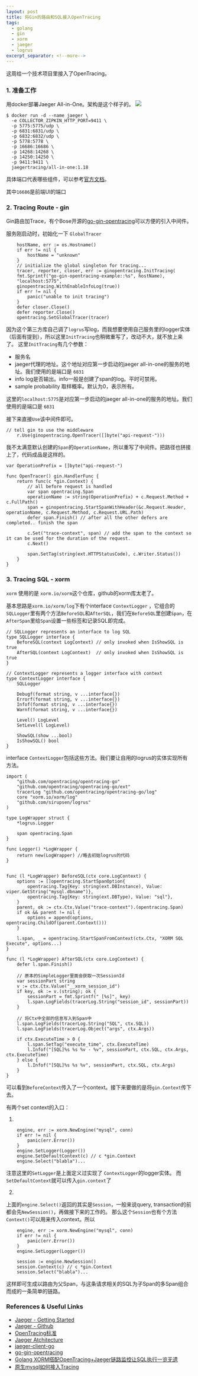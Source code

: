 ```yaml
---
layout: post
title: 将Gin的路由和SQL接入OpenTracing
tags:
  - golang
  - gin
  - xorm
  - jaeger
  - logrus
excerpt_separator: <!--more-->
---
```


这周给一个技术项目里接入了OpenTracing。

### 1. 准备工作
用docker部署Jaeger All-in-One。架构是这个样子的。
<img src=https://www.jaegertracing.io/img/architecture-v1.png />

```
$ docker run -d --name jaeger \
  -e COLLECTOR_ZIPKIN_HTTP_PORT=9411 \
  -p 5775:5775/udp \
  -p 6831:6831/udp \
  -p 6832:6832/udp \
  -p 5778:5778 \
  -p 16686:16686 \
  -p 14268:14268 \
  -p 14250:14250 \
  -p 9411:9411 \
  jaegertracing/all-in-one:1.18
```
具体端口代表哪些组件，可以参考[官方文档](https://www.jaegertracing.io/docs/1.18/getting-started/)。

其中`16686`是前端UI的端口

<!--more-->

### 2. Tracing Route - gin

Gin路由加Trace，有个Bose开源的[go-gin-opentracing](https://github.com/Bose/go-gin-opentracing)可以方便的引入中间件。

服务刚启动时，初始化一下 `GlobalTracer`

```golang
    hostName, err := os.Hostname()
	if err != nil {
		hostName = "unknown"
	}
	// initialize the global singleton for tracing...
	tracer, reporter, closer, err := ginopentracing.InitTracing(
	fmt.Sprintf("go-gin-opentracing-example::%s", hostName),
	"localhost:5775", 
	ginopentracing.WithEnableInfoLog(true))
	if err != nil {
		panic("unable to init tracing")
	}
	defer closer.Close()
	defer reporter.Close()
	opentracing.SetGlobalTracer(tracer)
```	

因为这个第三方库自己调了`logrus`写log，而我想要使用自己服务里的logger实体（后面有提到），所以这里`InitTracing`也稍微重写了，改动不大，就不放上来了。
这里`InitTracing`有几个参数：
- 服务名
- jaeger代理的地址。这个地址对应第一步启动的jaeger all-in-one的服务的地址。我们使用的是端口是 `6831`
- info log是否输出。info一般是创建了span的log。平时可禁用。
- sample probability 取样概率。默认为0，表示所有。
 
这里的`localhost:5775`是对应第一步启动的jaeger all-in-one的服务的地址。我们使用的是端口是 `6831`

接下来直接`Use`该中间件即可。

```golang
// tell gin to use the middleware
	r.Use(ginopentracing.OpenTracer([]byte("api-request-")))
```

我不太满意默认创建的`Span`的`OperationName`，所以重写了中间件。把路径也拼接上了，代码成品是这样的。

```golang
var OperationPrefix = []byte("api-request-")

func OpenTracer() gin.HandlerFunc {
	return func(c *gin.Context) {
		// all before request is handled
		var span opentracing.Span
		operationName := string(OperationPrefix) + c.Request.Method + c.FullPath()
		span = ginopentracing.StartSpanWithHeader(&c.Request.Header, operationName, c.Request.Method, c.Request.URL.Path)
		defer span.Finish() // after all the other defers are completed.. finish the span

		c.Set("trace-context", span) // add the span to the context so it can be used for the duration of the request.
		c.Next()

		span.SetTag(string(ext.HTTPStatusCode), c.Writer.Status())
	}
}
```

### 3. Tracing SQL - xorm
`xorm` 使用的是 `xorm.io/xorm`这个仓库，github的xorm库太老了。

基本思路是`xorm.io/xorm/log`下有个interface `ContextLogger` ，它组合的`SQLLogger`里有两个方法`BeforeSQL`和`AfterSQL`，我们在`BeforeSQL`里创建`Span`，在`AfterSpan`里给`Span`设置一些标签和记录SQL即完成。

```
// SQLLogger represents an interface to log SQL
type SQLLogger interface {
	BeforeSQL(context LogContext) // only invoked when IsShowSQL is true
	AfterSQL(context LogContext)  // only invoked when IsShowSQL is true
}

// ContextLogger represents a logger interface with context
type ContextLogger interface {
	SQLLogger

	Debugf(format string, v ...interface{})
	Errorf(format string, v ...interface{})
	Infof(format string, v ...interface{})
	Warnf(format string, v ...interface{})

	Level() LogLevel
	SetLevel(l LogLevel)

	ShowSQL(show ...bool)
	IsShowSQL() bool
}
```

interface `ContextLogger`包括这些方法。我们要让自用的logrus的实体实现所有方法。

```
import (
	"github.com/opentracing/opentracing-go"
	"github.com/opentracing/opentracing-go/ext"
	tracerLog "github.com/opentracing/opentracing-go/log"
	core "xorm.io/xorm/log"
	"github.com/sirupsen/logrus"
)

type LogWrapper struct {
	*logrus.Logger

	span opentracing.Span
}

func Logger() *LogWrapper {
	return new(LogWrapper) //略去初始logrus的代码
}


func (l *LogWrapper) BeforeSQL(ctx core.LogContext) {
	options := []opentracing.StartSpanOption{
		opentracing.Tag{Key: string(ext.DBInstance), Value: viper.GetString("mysql.dbname")},
		opentracing.Tag{Key: string(ext.DBType), Value: "sql"},
	}
	parent, ok := ctx.Ctx.Value("trace-context").(opentracing.Span)
	if ok && parent != nil {
		options = append(options, opentracing.ChildOf(parent.Context()))
	}

	l.span, _ = opentracing.StartSpanFromContext(ctx.Ctx, "XORM SQL Execute", options...)
}

func (l *LogWrapper) AfterSQL(ctx core.LogContext) {
	defer l.span.Finish()

	// 原本的SimpleLogger里面会获取一次SessionId
	var sessionPart string
	v := ctx.Ctx.Value("__xorm_session_id")
	if key, ok := v.(string); ok {
		sessionPart = fmt.Sprintf(" [%s]", key)
		l.span.LogFields(tracerLog.String("session_id", sessionPart))
	}

	// 将Ctx中全部的信息写入到Span中
	l.span.LogFields(tracerLog.String("SQL", ctx.SQL))
	l.span.LogFields(tracerLog.Object("args", ctx.Args))

	if ctx.ExecuteTime > 0 {
		l.span.SetTag("execute_time", ctx.ExecuteTime)
		l.Infof("[SQL]%s %s %v - %v", sessionPart, ctx.SQL, ctx.Args, ctx.ExecuteTime)
	} else {
		l.Infof("[SQL]%s %s %v", sessionPart, ctx.SQL, ctx.Args)
	}
}
```

可以看到`BeforeContext`传入了一个context。接下来要做的是将`gin.Context`传下去。

有两个set context的入口：

1. 
```golang
	engine, err := xorm.NewEngine("mysql", conn)
	if err != nil {
		panic(err.Error())
	}
	engine.SetLogger(Logger())
	engine.SetDefaultContext(c) // c *gin.Context
	engine.Select("blabla")...

```
注意这里的`SetLogger`是上面定义过实现了 `ContextLogger`的logger实体。
而`SetDefaultContext`就可以传入`gin.context`了

2. 

上面的`engine.Select()`返回的其实是`Session`，一般来说query, transaction的前都会先`NewSession()`，再做接下来的工作的。
那么这个`Session`也有个方法 `Context()`可以用来传入context。所以

```
	engine, err := xorm.NewEngine("mysql", conn)
	if err != nil {
		panic(err.Error())
	}
	engine.SetLogger(Logger())
	
	session := engine.NewSession()
	session.Context(c) // c *gin.Context
	session.Select("blabla")...
```

这样即可生成以路由为父Span，与这条请求相关的SQL为子Span的多Span组合而成的一条简单的链路。

### References & Useful Links
- [Jaeger - Getting Started](https://www.jaegertracing.io/docs/1.18/getting-started/)
- [Jaeger - Github](https://github.com/jaegertracing/jaeger)
- [OpenTracing标准](https://opentracing.io/specification/)
- [Jaeger Atchitecture](https://www.jaegertracing.io/docs/1.18/architecture/)
- [jaeger-client-go](https://github.com/jaegertracing/jaeger-client-go)
- [go-gin-opentracing](https://github.com/Bose/go-gin-opentracing)
- [Golang XORM搭配OpenTracing+Jaeger链路监控让SQL执行一览无遗](https://gitee.com/avtion/xormWithTracing)
- [原生mysql如何接入Tracing](https://ceshihao.github.io/2018/11/29/tracing-db-operations/)